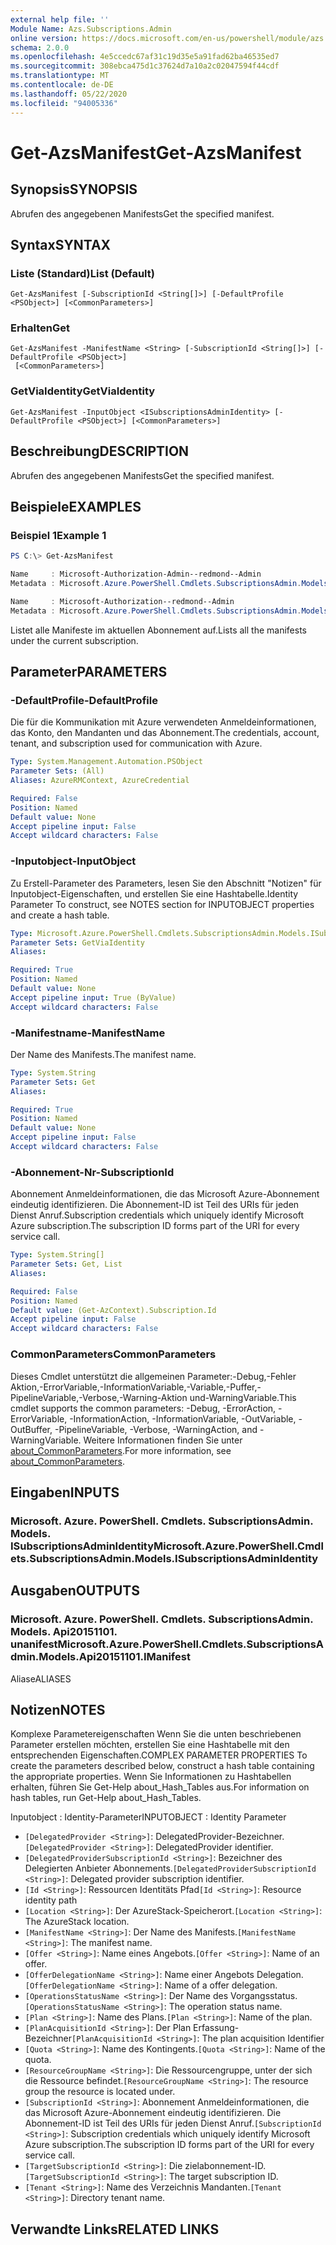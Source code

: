 ```yaml
---
external help file: ''
Module Name: Azs.Subscriptions.Admin
online version: https://docs.microsoft.com/en-us/powershell/module/azs.subscriptions.admin/get-azsmanifest
schema: 2.0.0
ms.openlocfilehash: 4e5ccedc67af31c19d35e5a91fad62ba46535ed7
ms.sourcegitcommit: 308ebca475d1c37624d7a10a2c02047594f44cdf
ms.translationtype: MT
ms.contentlocale: de-DE
ms.lasthandoff: 05/22/2020
ms.locfileid: "94005336"
---
```

# <span data-ttu-id="ba6a5-101">Get-AzsManifest</span><span class="sxs-lookup"><span data-stu-id="ba6a5-101">Get-AzsManifest</span></span>

## <span data-ttu-id="ba6a5-102">Synopsis</span><span class="sxs-lookup"><span data-stu-id="ba6a5-102">SYNOPSIS</span></span>
<span data-ttu-id="ba6a5-103">Abrufen des angegebenen Manifests</span><span class="sxs-lookup"><span data-stu-id="ba6a5-103">Get the specified manifest.</span></span>

## <span data-ttu-id="ba6a5-104">Syntax</span><span class="sxs-lookup"><span data-stu-id="ba6a5-104">SYNTAX</span></span>

### <span data-ttu-id="ba6a5-105">Liste (Standard)</span><span class="sxs-lookup"><span data-stu-id="ba6a5-105">List (Default)</span></span>
```
Get-AzsManifest [-SubscriptionId <String[]>] [-DefaultProfile <PSObject>] [<CommonParameters>]
```

### <span data-ttu-id="ba6a5-106">Erhalten</span><span class="sxs-lookup"><span data-stu-id="ba6a5-106">Get</span></span>
```
Get-AzsManifest -ManifestName <String> [-SubscriptionId <String[]>] [-DefaultProfile <PSObject>]
 [<CommonParameters>]
```

### <span data-ttu-id="ba6a5-107">GetViaIdentity</span><span class="sxs-lookup"><span data-stu-id="ba6a5-107">GetViaIdentity</span></span>
```
Get-AzsManifest -InputObject <ISubscriptionsAdminIdentity> [-DefaultProfile <PSObject>] [<CommonParameters>]
```

## <span data-ttu-id="ba6a5-108">Beschreibung</span><span class="sxs-lookup"><span data-stu-id="ba6a5-108">DESCRIPTION</span></span>
<span data-ttu-id="ba6a5-109">Abrufen des angegebenen Manifests</span><span class="sxs-lookup"><span data-stu-id="ba6a5-109">Get the specified manifest.</span></span>

## <span data-ttu-id="ba6a5-110">Beispiele</span><span class="sxs-lookup"><span data-stu-id="ba6a5-110">EXAMPLES</span></span>

### <span data-ttu-id="ba6a5-111">Beispiel 1</span><span class="sxs-lookup"><span data-stu-id="ba6a5-111">Example 1</span></span>
```powershell
PS C:\> Get-AzsManifest

Name     : Microsoft-Authorization-Admin--redmond--Admin
Metadata : Microsoft.Azure.PowerShell.Cmdlets.SubscriptionsAdmin.Models.Api20151101.ManifestMetadata

Name     : Microsoft-Authorization--redmond--Admin
Metadata : Microsoft.Azure.PowerShell.Cmdlets.SubscriptionsAdmin.Models.Api20151101.ManifestMetadata
```

<span data-ttu-id="ba6a5-112">Listet alle Manifeste im aktuellen Abonnement auf.</span><span class="sxs-lookup"><span data-stu-id="ba6a5-112">Lists all the manifests under the current subscription.</span></span>

## <span data-ttu-id="ba6a5-113">Parameter</span><span class="sxs-lookup"><span data-stu-id="ba6a5-113">PARAMETERS</span></span>

### <span data-ttu-id="ba6a5-114">-DefaultProfile</span><span class="sxs-lookup"><span data-stu-id="ba6a5-114">-DefaultProfile</span></span>
<span data-ttu-id="ba6a5-115">Die für die Kommunikation mit Azure verwendeten Anmeldeinformationen, das Konto, den Mandanten und das Abonnement.</span><span class="sxs-lookup"><span data-stu-id="ba6a5-115">The credentials, account, tenant, and subscription used for communication with Azure.</span></span>

```yaml
Type: System.Management.Automation.PSObject
Parameter Sets: (All)
Aliases: AzureRMContext, AzureCredential

Required: False
Position: Named
Default value: None
Accept pipeline input: False
Accept wildcard characters: False

```

### <span data-ttu-id="ba6a5-116">-Inputobject</span><span class="sxs-lookup"><span data-stu-id="ba6a5-116">-InputObject</span></span>
<span data-ttu-id="ba6a5-117">Zu Erstell-Parameter des Parameters, lesen Sie den Abschnitt "Notizen" für Inputobject-Eigenschaften, und erstellen Sie eine Hashtabelle.</span><span class="sxs-lookup"><span data-stu-id="ba6a5-117">Identity Parameter To construct, see NOTES section for INPUTOBJECT properties and create a hash table.</span></span>

```yaml
Type: Microsoft.Azure.PowerShell.Cmdlets.SubscriptionsAdmin.Models.ISubscriptionsAdminIdentity
Parameter Sets: GetViaIdentity
Aliases:

Required: True
Position: Named
Default value: None
Accept pipeline input: True (ByValue)
Accept wildcard characters: False

```

### <span data-ttu-id="ba6a5-118">-Manifestname</span><span class="sxs-lookup"><span data-stu-id="ba6a5-118">-ManifestName</span></span>
<span data-ttu-id="ba6a5-119">Der Name des Manifests.</span><span class="sxs-lookup"><span data-stu-id="ba6a5-119">The manifest name.</span></span>

```yaml
Type: System.String
Parameter Sets: Get
Aliases:

Required: True
Position: Named
Default value: None
Accept pipeline input: False
Accept wildcard characters: False

```

### <span data-ttu-id="ba6a5-120">-Abonnement-Nr</span><span class="sxs-lookup"><span data-stu-id="ba6a5-120">-SubscriptionId</span></span>
<span data-ttu-id="ba6a5-121">Abonnement Anmeldeinformationen, die das Microsoft Azure-Abonnement eindeutig identifizieren. Die Abonnement-ID ist Teil des URIs für jeden Dienst Anruf.</span><span class="sxs-lookup"><span data-stu-id="ba6a5-121">Subscription credentials which uniquely identify Microsoft Azure subscription.The subscription ID forms part of the URI for every service call.</span></span>

```yaml
Type: System.String[]
Parameter Sets: Get, List
Aliases:

Required: False
Position: Named
Default value: (Get-AzContext).Subscription.Id
Accept pipeline input: False
Accept wildcard characters: False

```

### <span data-ttu-id="ba6a5-122">CommonParameters</span><span class="sxs-lookup"><span data-stu-id="ba6a5-122">CommonParameters</span></span>
<span data-ttu-id="ba6a5-123">Dieses Cmdlet unterstützt die allgemeinen Parameter:-Debug,-Fehler Aktion,-ErrorVariable,-InformationVariable,-Variable,-Puffer,-PipelineVariable,-Verbose,-Warning-Aktion und-WarningVariable.</span><span class="sxs-lookup"><span data-stu-id="ba6a5-123">This cmdlet supports the common parameters: -Debug, -ErrorAction, -ErrorVariable, -InformationAction, -InformationVariable, -OutVariable, -OutBuffer, -PipelineVariable, -Verbose, -WarningAction, and -WarningVariable.</span></span> <span data-ttu-id="ba6a5-124">Weitere Informationen finden Sie unter [about_CommonParameters](http://go.microsoft.com/fwlink/?LinkID=113216).</span><span class="sxs-lookup"><span data-stu-id="ba6a5-124">For more information, see [about_CommonParameters](http://go.microsoft.com/fwlink/?LinkID=113216).</span></span>

## <span data-ttu-id="ba6a5-125">Eingaben</span><span class="sxs-lookup"><span data-stu-id="ba6a5-125">INPUTS</span></span>

### <span data-ttu-id="ba6a5-126">Microsoft. Azure. PowerShell. Cmdlets. SubscriptionsAdmin. Models. ISubscriptionsAdminIdentity</span><span class="sxs-lookup"><span data-stu-id="ba6a5-126">Microsoft.Azure.PowerShell.Cmdlets.SubscriptionsAdmin.Models.ISubscriptionsAdminIdentity</span></span>

## <span data-ttu-id="ba6a5-127">Ausgaben</span><span class="sxs-lookup"><span data-stu-id="ba6a5-127">OUTPUTS</span></span>

### <span data-ttu-id="ba6a5-128">Microsoft. Azure. PowerShell. Cmdlets. SubscriptionsAdmin. Models. Api20151101. unanifest</span><span class="sxs-lookup"><span data-stu-id="ba6a5-128">Microsoft.Azure.PowerShell.Cmdlets.SubscriptionsAdmin.Models.Api20151101.IManifest</span></span>

<span data-ttu-id="ba6a5-129">Aliase</span><span class="sxs-lookup"><span data-stu-id="ba6a5-129">ALIASES</span></span>

## <span data-ttu-id="ba6a5-130">Notizen</span><span class="sxs-lookup"><span data-stu-id="ba6a5-130">NOTES</span></span>

<span data-ttu-id="ba6a5-131">Komplexe Parametereigenschaften Wenn Sie die unten beschriebenen Parameter erstellen möchten, erstellen Sie eine Hashtabelle mit den entsprechenden Eigenschaften.</span><span class="sxs-lookup"><span data-stu-id="ba6a5-131">COMPLEX PARAMETER PROPERTIES To create the parameters described below, construct a hash table containing the appropriate properties.</span></span> <span data-ttu-id="ba6a5-132">Wenn Sie Informationen zu Hashtabellen erhalten, führen Sie Get-Help about_Hash_Tables aus.</span><span class="sxs-lookup"><span data-stu-id="ba6a5-132">For information on hash tables, run Get-Help about_Hash_Tables.</span></span>

<span data-ttu-id="ba6a5-133">Inputobject <ISubscriptionsAdminIdentity> : Identity-Parameter</span><span class="sxs-lookup"><span data-stu-id="ba6a5-133">INPUTOBJECT <ISubscriptionsAdminIdentity>: Identity Parameter</span></span>
  - <span data-ttu-id="ba6a5-134">`[DelegatedProvider <String>]`: DelegatedProvider-Bezeichner.</span><span class="sxs-lookup"><span data-stu-id="ba6a5-134">`[DelegatedProvider <String>]`: DelegatedProvider identifier.</span></span>
  - <span data-ttu-id="ba6a5-135">`[DelegatedProviderSubscriptionId <String>]`: Bezeichner des Delegierten Anbieter Abonnements.</span><span class="sxs-lookup"><span data-stu-id="ba6a5-135">`[DelegatedProviderSubscriptionId <String>]`: Delegated provider subscription identifier.</span></span>
  - <span data-ttu-id="ba6a5-136">`[Id <String>]`: Ressourcen Identitäts Pfad</span><span class="sxs-lookup"><span data-stu-id="ba6a5-136">`[Id <String>]`: Resource identity path</span></span>
  - <span data-ttu-id="ba6a5-137">`[Location <String>]`: Der AzureStack-Speicherort.</span><span class="sxs-lookup"><span data-stu-id="ba6a5-137">`[Location <String>]`: The AzureStack location.</span></span>
  - <span data-ttu-id="ba6a5-138">`[ManifestName <String>]`: Der Name des Manifests.</span><span class="sxs-lookup"><span data-stu-id="ba6a5-138">`[ManifestName <String>]`: The manifest name.</span></span>
  - <span data-ttu-id="ba6a5-139">`[Offer <String>]`: Name eines Angebots.</span><span class="sxs-lookup"><span data-stu-id="ba6a5-139">`[Offer <String>]`: Name of an offer.</span></span>
  - <span data-ttu-id="ba6a5-140">`[OfferDelegationName <String>]`: Name einer Angebots Delegation.</span><span class="sxs-lookup"><span data-stu-id="ba6a5-140">`[OfferDelegationName <String>]`: Name of a offer delegation.</span></span>
  - <span data-ttu-id="ba6a5-141">`[OperationsStatusName <String>]`: Der Name des Vorgangsstatus.</span><span class="sxs-lookup"><span data-stu-id="ba6a5-141">`[OperationsStatusName <String>]`: The operation status name.</span></span>
  - <span data-ttu-id="ba6a5-142">`[Plan <String>]`: Name des Plans.</span><span class="sxs-lookup"><span data-stu-id="ba6a5-142">`[Plan <String>]`: Name of the plan.</span></span>
  - <span data-ttu-id="ba6a5-143">`[PlanAcquisitionId <String>]`: Der Plan Erfassung-Bezeichner</span><span class="sxs-lookup"><span data-stu-id="ba6a5-143">`[PlanAcquisitionId <String>]`: The plan acquisition Identifier</span></span>
  - <span data-ttu-id="ba6a5-144">`[Quota <String>]`: Name des Kontingents.</span><span class="sxs-lookup"><span data-stu-id="ba6a5-144">`[Quota <String>]`: Name of the quota.</span></span>
  - <span data-ttu-id="ba6a5-145">`[ResourceGroupName <String>]`: Die Ressourcengruppe, unter der sich die Ressource befindet.</span><span class="sxs-lookup"><span data-stu-id="ba6a5-145">`[ResourceGroupName <String>]`: The resource group the resource is located under.</span></span>
  - <span data-ttu-id="ba6a5-146">`[SubscriptionId <String>]`: Abonnement Anmeldeinformationen, die das Microsoft Azure-Abonnement eindeutig identifizieren. Die Abonnement-ID ist Teil des URIs für jeden Dienst Anruf.</span><span class="sxs-lookup"><span data-stu-id="ba6a5-146">`[SubscriptionId <String>]`: Subscription credentials which uniquely identify Microsoft Azure subscription.The subscription ID forms part of the URI for every service call.</span></span>
  - <span data-ttu-id="ba6a5-147">`[TargetSubscriptionId <String>]`: Die zielabonnement-ID.</span><span class="sxs-lookup"><span data-stu-id="ba6a5-147">`[TargetSubscriptionId <String>]`: The target subscription ID.</span></span>
  - <span data-ttu-id="ba6a5-148">`[Tenant <String>]`: Name des Verzeichnis Mandanten.</span><span class="sxs-lookup"><span data-stu-id="ba6a5-148">`[Tenant <String>]`: Directory tenant name.</span></span>

## <span data-ttu-id="ba6a5-149">Verwandte Links</span><span class="sxs-lookup"><span data-stu-id="ba6a5-149">RELATED LINKS</span></span>

